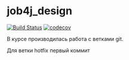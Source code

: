 # job4j_design
[![Build Status](https://travis-ci.org/o-gen18/job4j_design.svg?branch=master)](https://travis-ci.org/o-gen18/job4j_design)
[![codecov](https://codecov.io/gh/o-gen18/job4j_design/branch/master/graph/badge.svg)](https://codecov.io/gh/o-gen18/job4j_design)

В курсе производилась работа с ветками git.

Для ветки hotfix первый коммит